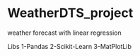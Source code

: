 # WeatherDTS_project

weather forecast with linear regression

Libs
1-Pandas
2-Scikit-Learn
3-MatPlotLib
